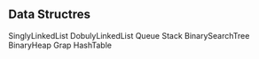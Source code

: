 ## Data Structres

SinglyLinkedList
DobulyLinkedList
Queue
Stack
BinarySearchTree
BinaryHeap
Grap
HashTable
